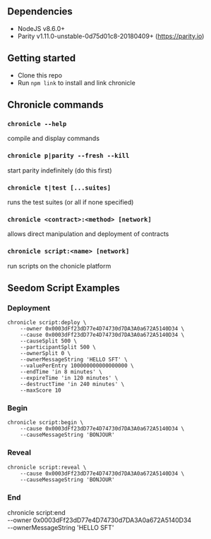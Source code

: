 ## Dependencies
- NodeJS v8.6.0+
- Parity v1.11.0-unstable-0d75d01c8-20180409+ (https://parity.io)

## Getting started
- Clone this repo
- Run `npm link` to install and link chronicle

## Chronicle commands
### `chronicle --help`
compile and display commands
### `chronicle p|parity --fresh --kill`
start parity indefinitely (do this first)
### `chronicle t|test [...suites]`
runs the test suites (or all if none specified)
### `chronicle <contract>:<method> [network]`
allows direct manipulation and deployment of contracts
### `chronicle script:<name> [network]`
run scripts on the chonicle platform

## Seedom Script Examples
### Deployment
```
chronicle script:deploy \
    --owner 0x0003dFf23dD77e4D74730d7DA3A0a672A5140D34 \
    --cause 0x0003dFf23dD77e4D74730d7DA3A0a672A5140D34 \
    --causeSplit 500 \
    --participantSplit 500 \
    --ownerSplit 0 \
    --ownerMessageString 'HELLO SFT' \
    --valuePerEntry 100000000000000000 \
    --endTime 'in 8 minutes' \
    --expireTime 'in 120 minutes' \
    --destructTime 'in 240 minutes' \
    --maxScore 10
```
### Begin
```
chronicle script:begin \
    --cause 0x0003dFf23dD77e4D74730d7DA3A0a672A5140D34 \
    --causeMessageString 'BONJOUR'
```
### Reveal
```
chronicle script:reveal \
    --cause 0x0003dFf23dD77e4D74730d7DA3A0a672A5140D34 \
    --causeMessageString 'BONJOUR'
```
### End
chronicle script:end \
    --owner 0x0003dFf23dD77e4D74730d7DA3A0a672A5140D34 \
    --ownerMessageString 'HELLO SFT'